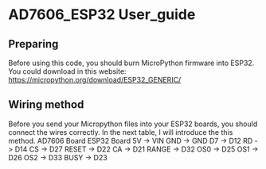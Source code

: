 # AD7606_ESP32 User_guide
## Preparing
Before using this code, you should burn MicroPython firmware into ESP32. You could download in this website: https://micropython.org/download/ESP32_GENERIC/
## Wiring method
Before you send your Micropython files into your ESP32 boards, you should connect the wires correctly. In the next table, I will introduce the this method.
AD7606 Board    ESP32 Board
5V          ->  VIN
GND         ->  GND
D7          ->  D12
RD          ->  D14
CS          ->  D27
RESET       ->  D22
CA          ->  D21
RANGE       ->  D32
OS0         ->  D25
OS1         ->  D26
OS2         ->  D33
BUSY        ->  D23

